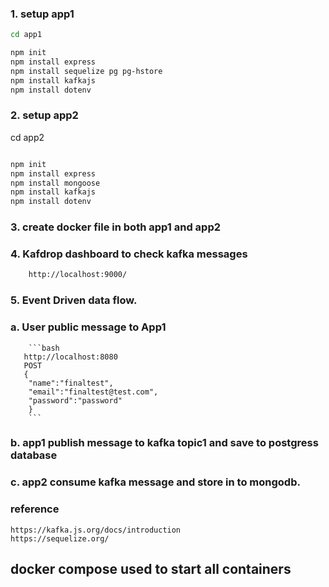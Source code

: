 ### 1. setup app1

```bash
cd app1

npm init
npm install express
npm install sequelize pg pg-hstore
npm install kafkajs
npm install dotenv

```
### 2. setup app2

cd app2
```bash

npm init
npm install express
npm install mongoose
npm install kafkajs
npm install dotenv

```

### 3. create docker file in both app1 and app2


### 4.  Kafdrop dashboard to check kafka messages
```bash
    http://localhost:9000/
```

### 5. Event Driven data flow.
### a. User public message to App1
        ```bash
       http://localhost:8080
       POST
       {
        "name":"finaltest",
        "email":"finaltest@test.com",
        "password":"password"
        }
        ```
### b. app1 publish message to kafka topic1 and save to postgress database
### c. app2 consume kafka message and store in to mongodb.


### reference 

    https://kafka.js.org/docs/introduction
    https://sequelize.org/

## docker compose used to start all containers
